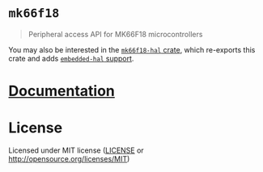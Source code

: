 # `mk66f18`

> Peripheral access API for MK66F18 microcontrollers

You may also be interested in the [`mk66f18-hal` crate](https://github.com/japaric/mk66f18-hal),
which re-exports this crate and adds [`embedded-hal` support](https://crates.io/crates/embedded-hal).

# [Documentation](https://docs.rs/mk66f18)

# License

Licensed under  MIT license ([LICENSE](LICENSE) or http://opensource.org/licenses/MIT)

